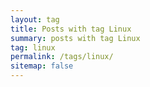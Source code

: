 ```yaml
---
layout: tag
title: Posts with tag Linux
summary: posts with tag Linux
tag: linux
permalink: /tags/linux/
sitemap: false
---
```

